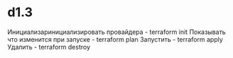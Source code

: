 # d1.3

Инициализаpинициализировать провайдера - terraform init
Показывать что изменится при запуске - terraform plan
Запустить - terraform apply
Удалить - terraform destroy
